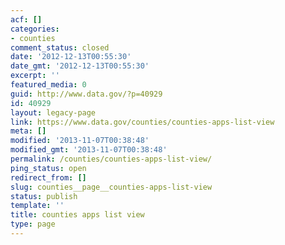 ```yaml
---
acf: []
categories:
- counties
comment_status: closed
date: '2012-12-13T00:55:30'
date_gmt: '2012-12-13T00:55:30'
excerpt: ''
featured_media: 0
guid: http://www.data.gov/?p=40929
id: 40929
layout: legacy-page
link: https://www.data.gov/counties/counties-apps-list-view
meta: []
modified: '2013-11-07T00:38:48'
modified_gmt: '2013-11-07T00:38:48'
permalink: /counties/counties-apps-list-view/
ping_status: open
redirect_from: []
slug: counties__page__counties-apps-list-view
status: publish
template: ''
title: counties apps list view
type: page
---
```


